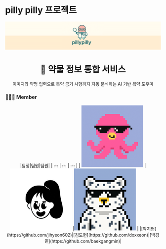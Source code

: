 # pilly pilly 프로젝트

![메인 이미지](images/pilly_main_image.png)

<h1 align="center">💊 약물 정보 통합 서비스</h1>
<p align="center">이미지와 약명 입력으로 복약 금기 사항까지 자동 분석하는 AI 기반 복약 도우미</p>

### 👩🏻‍⚕️ Member
<div align='center'>
|팀장|팀원|팀원|
| :-: | :-: | :-: |
| <img src="https://github.com/baekgangmin/pilly-pilly/blob/main/images/%ED%94%84%EB%A1%9C%ED%95%84.png" width="200"> |<img src="https://github.com/baekgangmin/pilly-pilly/blob/main/images/my-notion-face-portrait.png" width="200"> |<img src="https://github.com/baekgangmin/pilly-pilly/blob/main/images/%ED%94%84%EB%A1%9C%ED%95%842.png" width="200"> |
|[박지현](https://github.com/jihyeon602)|[김도현](https://github.com/doxxeon)|[백경민](https://github.com/baekgangmin)|
</div>
